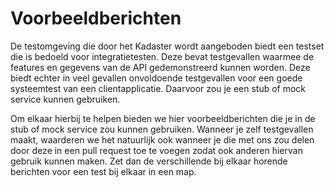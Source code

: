 # Voorbeeldberichten

De testomgeving die door het Kadaster wordt aangeboden biedt een testset die is bedoeld voor integratietesten. Deze bevat testgevallen waarmee de features en gegevens van de API gedemonstreerd kunnen worden. Deze biedt echter in veel gevallen onvoldoende testgevallen voor een goede systeemtest van een clientapplicatie. Daarvoor zou je een stub of mock service kunnen gebruiken.

Om elkaar hierbij te helpen bieden we hier voorbeeldberichten die je in de stub of mock service zou kunnen gebruiken. Wanneer je zelf testgevallen maakt, waarderen we het natuurlijk ook wanneer je die met ons zou delen door deze in een pull request toe te voegen zodat ook anderen hiervan gebruik kunnen maken. Zet dan de verschillende bij elkaar horende berichten voor een test bij elkaar in een map.
